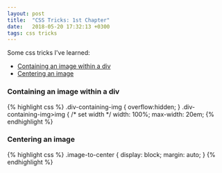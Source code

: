 ```yaml
---
layout: post
title:  "CSS Tricks: 1st Chapter"
date:   2018-05-20 17:32:13 +0300
tags: css tricks
---
```

Some css tricks I've learned:
* [Containing an image within a div](#containing-an-image-within-a-div)
* [Centering an image](#centering-an-image)

### Containing an image within a div
{% highlight css %}
.div-containing-img {
  overflow:hidden; 
}
.div-containing-img>img {
  /* set width */
  width: 100%;
  max-width: 20em;
{% endhighlight %}

### Centering an image
{% highlight css %}
.image-to-center {
  display: block;
  margin: auto;
}
{% endhighlight %}